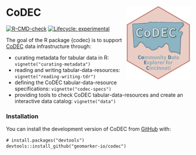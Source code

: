 # CoDEC <img src="man/figures/logo.svg" align="right" height="200" />

<!-- badges: start -->

[![R-CMD-check](https://github.com/geomarker-io/codec/actions/workflows/R-CMD-check.yaml/badge.svg)](https://github.com/geomarker-io/codec/actions/workflows/R-CMD-check.yaml)
[![Lifecycle:
experimental](https://img.shields.io/badge/lifecycle-experimental-orange.svg)](https://lifecycle.r-lib.org/articles/stages.html#experimental)
<!-- badges: end -->

The goal of the R package {codec} is to support [CoDEC](https://geomarker.io/codec) data
infrastructure through:

- curating metadata for tabular data in R:
  `vignette("curating-metadata")`
- reading and writing tabular-data-resources:
  `vignette("reading-writing-tdr")`
- defining the CoDEC tabular-data-resource specifications:
  `vignette("codec-specs")`
- providing tools to check CoDEC tabular-data-resources and create an
  interactive data catalog: `vignette("data")`

### Installation

You can install the development version of CoDEC from
[GitHub](https://github.com/) with:

    # install.packages("devtools")
    devtools::install_github("geomarker-io/codec")

